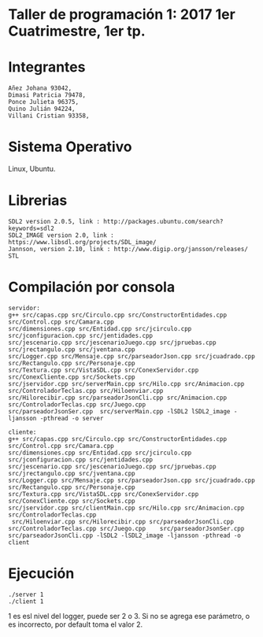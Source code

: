 #  Taller de programación 1: 2017 1er Cuatrimestre, 1er tp.
#  Integrantes 
    Añez Johana 93042,
    Dimasi Patricia 79478,
    Ponce Julieta 96375,
    Quino Julián 94224,
    Villani Cristian 93358,

# Sistema Operativo 
  Linux, Ubuntu.  
  
# Librerias
    SDL2 version 2.0.5, link : http://packages.ubuntu.com/search?keywords=sdl2
    SDL2_IMAGE version 2.0, link : https://www.libsdl.org/projects/SDL_image/
    Jannson, version 2.10, link : http://www.digip.org/jansson/releases/
    STL
# Compilación por consola
    servidor:
    g++ src/capas.cpp src/Circulo.cpp src/ConstructorEntidades.cpp src/Control.cpp src/Camara.cpp 
    src/dimensiones.cpp src/Entidad.cpp src/jcirculo.cpp src/jconfiguracion.cpp src/jentidades.cpp 
    src/jescenario.cpp src/jescenarioJuego.cpp src/jpruebas.cpp src/jrectangulo.cpp src/jventana.cpp 
    src/Logger.cpp src/Mensaje.cpp src/parseadorJson.cpp src/jcuadrado.cpp src/Rectangulo.cpp src/Personaje.cpp 
    src/Textura.cpp src/VistaSDL.cpp src/ConexServidor.cpp src/ConexCliente.cpp src/Sockets.cpp 
    src/jservidor.cpp src/serverMain.cpp src/Hilo.cpp src/Animacion.cpp src/ControladorTeclas.cpp src/Hiloenviar.cpp             src/Hilorecibir.cpp src/parseadorJsonCli.cpp src/Animacion.cpp src/ControladorTeclas.cpp src/Juego.cpp 
    src/parseadorJsonSer.cpp  src/serverMain.cpp -lSDL2 lSDL2_image -ljansson -pthread -o server
    
    cliente:
    g++ src/capas.cpp src/Circulo.cpp src/ConstructorEntidades.cpp src/Control.cpp src/Camara.cpp 
    src/dimensiones.cpp src/Entidad.cpp src/jcirculo.cpp src/jconfiguracion.cpp src/jentidades.cpp 
    src/jescenario.cpp src/jescenarioJuego.cpp src/jpruebas.cpp src/jrectangulo.cpp src/jventana.cpp 
    src/Logger.cpp src/Mensaje.cpp src/parseadorJson.cpp src/jcuadrado.cpp src/Rectangulo.cpp src/Personaje.cpp 
    src/Textura.cpp src/VistaSDL.cpp src/ConexServidor.cpp src/ConexCliente.cpp src/Sockets.cpp 
    src/jservidor.cpp src/clientMain.cpp src/Hilo.cpp src/Animacion.cpp src/ControladorTeclas.cpp 
     src/Hiloenviar.cpp src/Hilorecibir.cpp src/parseadorJsonCli.cpp src/ControladorTeclas.cpp src/Juego.cpp    src/parseadorJsonSer.cpp src/parseadorJsonCli.cpp -lSDL2 -lSDL2_image -ljansson -pthread -o client
     
# Ejecución
    ./server 1
    ./client 1
1 es esl nivel del logger, puede ser 2 o 3.
Si no se agrega ese parámetro, o es incorrecto, por default toma el valor 2.
